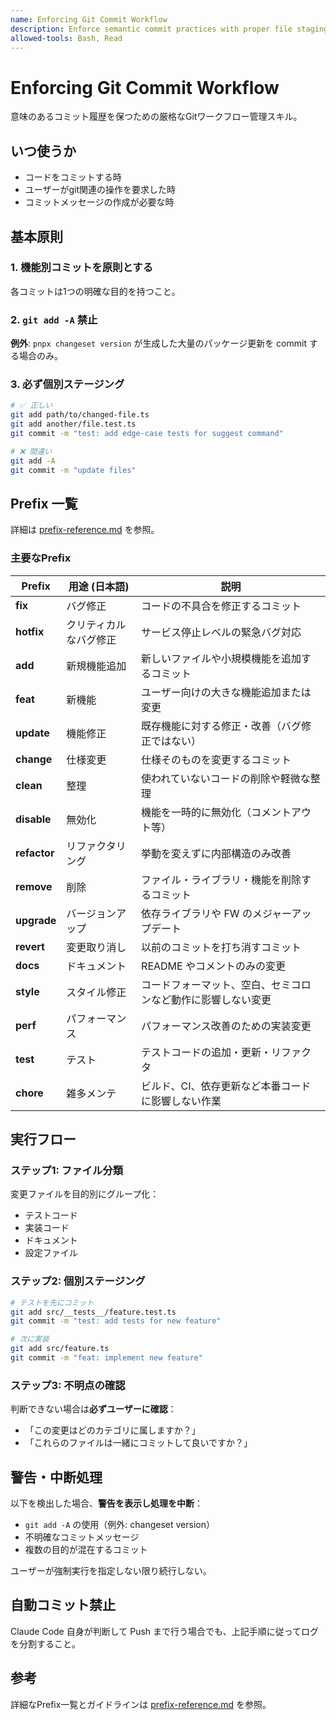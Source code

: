 ```yaml
---
name: Enforcing Git Commit Workflow
description: Enforce semantic commit practices with proper file staging and prefix usage. Use when committing code, managing git history, or when user mentions git/commit/コミット.
allowed-tools: Bash, Read
---
```


# Enforcing Git Commit Workflow

意味のあるコミット履歴を保つための厳格なGitワークフロー管理スキル。

## いつ使うか

- コードをコミットする時
- ユーザーがgit関連の操作を要求した時
- コミットメッセージの作成が必要な時

## 基本原則

### 1. 機能別コミットを原則とする
各コミットは1つの明確な目的を持つこと。

### 2. `git add -A` 禁止
**例外**: `pnpx changeset version` が生成した大量のパッケージ更新を commit する場合のみ。

### 3. 必ず個別ステージング
```bash
# ✅ 正しい
git add path/to/changed-file.ts
git add another/file.test.ts
git commit -m "test: add edge-case tests for suggest command"

# ❌ 間違い
git add -A
git commit -m "update files"
```

## Prefix 一覧

詳細は [prefix-reference.md](prefix-reference.md) を参照。

### 主要なPrefix

| Prefix       | 用途 (日本語)            | 説明                                                         |
| ------------ | ---------------------- | ------------------------------------------------------------ |
| **fix**      | バグ修正                 | コードの不具合を修正するコミット                             |
| **hotfix**   | クリティカルなバグ修正      | サービス停止レベルの緊急バグ対応                             |
| **add**      | 新規機能追加              | 新しいファイルや小規模機能を追加するコミット                 |
| **feat**     | 新機能                   | ユーザー向けの大きな機能追加または変更                       |
| **update**   | 機能修正                 | 既存機能に対する修正・改善（バグ修正ではない）               |
| **change**   | 仕様変更                 | 仕様そのものを変更するコミット                               |
| **clean**    | 整理                    | 使われていないコードの削除や軽微な整理                       |
| **disable**  | 無効化                  | 機能を一時的に無効化（コメントアウト等）                     |
| **refactor** | リファクタリング          | 挙動を変えずに内部構造のみ改善                               |
| **remove**   | 削除                    | ファイル・ライブラリ・機能を削除するコミット                 |
| **upgrade**  | バージョンアップ          | 依存ライブラリや FW のメジャーアップデート                   |
| **revert**   | 変更取り消し             | 以前のコミットを打ち消すコミット                             |
| **docs**     | ドキュメント             | README やコメントのみの変更                                  |
| **style**    | スタイル修正             | コードフォーマット、空白、セミコロンなど動作に影響しない変更 |
| **perf**     | パフォーマンス            | パフォーマンス改善のための実装変更                           |
| **test**     | テスト                   | テストコードの追加・更新・リファクタ                         |
| **chore**    | 雑多メンテ               | ビルド、CI、依存更新など本番コードに影響しない作業           |

## 実行フロー

### ステップ1: ファイル分類
変更ファイルを目的別にグループ化：
- テストコード
- 実装コード
- ドキュメント
- 設定ファイル

### ステップ2: 個別ステージング
```bash
# テストを先にコミット
git add src/__tests__/feature.test.ts
git commit -m "test: add tests for new feature"

# 次に実装
git add src/feature.ts
git commit -m "feat: implement new feature"
```

### ステップ3: 不明点の確認
判断できない場合は**必ずユーザーに確認**：
- 「この変更はどのカテゴリに属しますか？」
- 「これらのファイルは一緒にコミットして良いですか？」

## 警告・中断処理

以下を検出した場合、**警告を表示し処理を中断**：
- `git add -A` の使用（例外: changeset version）
- 不明確なコミットメッセージ
- 複数の目的が混在するコミット

ユーザーが強制実行を指定しない限り続行しない。

## 自動コミット禁止

Claude Code 自身が判断して Push まで行う場合でも、上記手順に従ってログを分割すること。

## 参考

詳細なPrefix一覧とガイドラインは [prefix-reference.md](prefix-reference.md) を参照。
